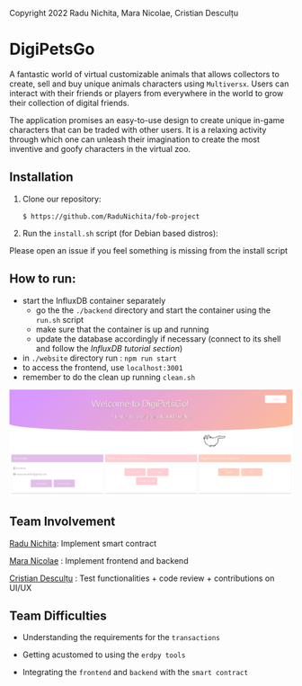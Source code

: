 Copyright 2022 Radu Nichita, Mara Nicolae, Cristian Desculțu

# DigiPetsGo

A fantastic world of virtual customizable animals that allows collectors to create, sell and buy unique
animals characters using `Multiversx`.
Users can interact with their friends or players from everywhere in the world to grow their collection of digital friends.

The application promises an easy-to-use design to create unique in-game characters that can be traded with other users.
It is a relaxing activity through which one can unleash their imagination to create the most inventive and goofy characters in the virtual zoo.


## Installation

1. Clone our repository:

   ```console
   $ https://github.com/RaduNichita/fob-project
   ```

1. Run the `install.sh` script (for Debian based distros):


Please open an issue if you feel something is missing from the install script

## How to run:

- start the InfluxDB container separately
    - go the the `./backend` directory and start the container using the `run.sh` script
    - make sure that the container is up and running
    - update the database accordingly if necessary (connect to its shell and follow the *InfluxDB tutorial section*)
- in `./website` directory run : `npm run start`
- to access the frontend, use `localhost:3001`
- remember to do the clean up running `clean.sh`

 ![Dashboard for the Digipet website](./images/dashboard.png)


## Team Involvement

[Radu Nichita](https://github.com/RaduNichita]): Implement smart contract

[Mara Nicolae](https://github.com/maranicolae) : Implement frontend and backend

[Cristian Desculțu](https://github.com/HyperSmoit) : Test functionalities + code review + contributions on UI/UX


## Team Difficulties
* Understanding the requirements for the `transactions`

* Getting acustomed to using the `erdpy tools`

* Integrating the `frontend` and `backend` with the `smart contract`

